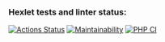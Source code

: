 ### Hexlet tests and linter status:
[![Actions Status](https://github.com/shapurid/php-project-lvl2/workflows/hexlet-check/badge.svg)](https://github.com/shapurid/php-project-lvl2/actions)
[![Maintainability](https://api.codeclimate.com/v1/badges/ec4b8fc460cd2f08f6b1/maintainability)](https://codeclimate.com/github/shapurid/php-project-lvl2/maintainability)
[![PHP CI](https://github.com/shapurid/php-project-lvl2/actions/workflows/PHP%20CI.yml/badge.svg)](https://github.com/shapurid/php-project-lvl2/actions/workflows/PHP%20CI.yml)